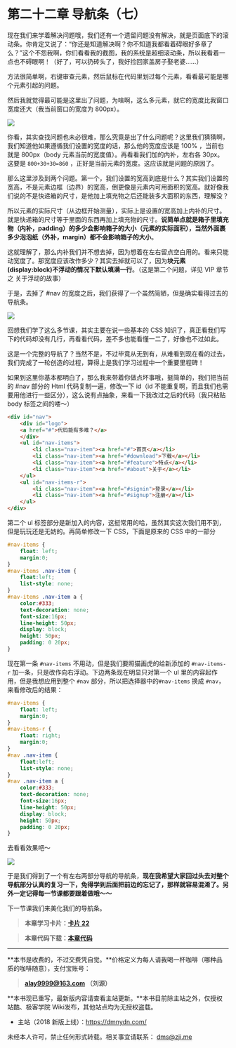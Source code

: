 第二十二章 导航条（七）
===

现在我们来学着解决问题哦，我们还有一个遗留问题没有解决，就是页面底下的滚动条。你肯定又说了：“你还是知道解决啊？你不知道我都看着碍眼好多章了么？”这个不怨我啊，你们看看我的截图，我的系统是超细滚动条，所以我看着一点也不碍眼啊！（好了，可以扔砖头了，我好捡回家盖房子娶老婆……）

方法很简单啊，右键审查元素，然后鼠标在代码里划过每个元素，看看最可能是哪个元素引起的问题。

然后我就觉得最可能是这里出了问题，为啥啊，这么多元素，就它的宽度比我窗口宽度还大（我当前窗口的宽度为 800px）。

![](http://coffee.zji.me/imgs/22-1.png)

你看，其实查找问题也未必很难，那么究竟是出了什么问题呢？这里我们猜猜啊，我们知道他如果遵循我们设置的宽度的话，那么他的宽度应该是 100% ，当前也就是 800px（body 元素当前的宽度值）。再看看我们加的内补，左右各 30px。这要是 `800+30+30=860` ，正好是当前元素的宽度。这应该就是问题的原因了。

那么这里涉及到两个问题。第一个，我们设置的宽高到底是什么？其实我们设置的宽高，不是元素边框（边界）的宽高，倒更像是元素内可用面积的宽高。就好像我们说的不是快递箱的尺寸，是他加上填充物之后还能装多大面积的东西，理解没？

所以元素的实际尺寸（从边框开始测量），实际上是设置的宽高加上内补的尺寸。就是快递箱的尺寸等于里面的东西再加上填充物的尺寸。**说简单点就是箱子里填充物（内补，padding）的多少会影响箱子的大小（元素的实际面积），当然外面裹多少泡泡纸（外补，margin）都不会影响箱子的大小**。

这就理解了，那么内补我们并不想去掉，因为想着在左右留点空白用的。看来只能动宽度了。那宽度应该改作多少？其实去掉就可以了，因为**块元素(display:block)不浮动的情况下默认填满一行**。（这是第二个问题，详见 VIP 章节之 关于浮动的故事）

于是，去掉了 #nav 的宽度之后，我们获得了一个虽然简陋，但是确实看得过去的导航条。

![](http://coffee.zji.me/imgs/22-2.png)

回想我们学了这么多节课，其实主要在说一些基本的 CSS 知识了，真正看我们写下的代码却没有几行，再看看代码，差不多也能看懂一二了，好像也不过如此。

这是一个完整的导航了？当然不是，不过毕竟从无到有，从难看到现在看的过去，我们完成了一轮创造的过程，算得上是我们学习过程中一个重要里程碑！

如果到这里你基本都明白了，那么我来带着你做点坏事哦，挺简单的，我们把当前的 #nav 部分的 Html 代码复制一遍，修改一下 id（id 不能重复啊，而且我们也需要用他进行一些区分），这么说有点抽象，来看一下我改过之后的代码（我只粘贴 body 标签之间的喽～）

```html
<div id="nav">
	<div id="logo">
	<a href="#">代码能有多难？</a>
	</div>
	<ul id="nav-items">
		<li class="nav-item"><a href="#">首页</a></li>
		<li class="nav-item"><a href="#download">下载</a></li>
		<li class="nav-item"><a href="#feature">特点</a></li>
		<li class="nav-item"><a href="#about">关于</a></li>
	</ul>
	<ul id="nav-items-r">
		<li class="nav-item"><a href="#signin">登录</a></li>
		<li class="nav-item"><a href="#signup">注册</a></li>
	</ul>
</div>
```

第二个 ul 标签部分是新加入的内容，这挺常用的哈，虽然其实这次我们用不到，但是玩玩还是无妨的。再简单修改一下 CSS，下面是原来的 CSS 中的一部分

```css
#nav-items {
	float: left;
	margin:0;
}
#nav-items .nav-item {
	float:left;
	list-style: none;
}
#nav-items .nav-item a {
	color:#333;
	text-decoration: none;
	font-size:16px;
	line-height: 50px;
	display: block;
	height: 50px;
	padding: 0 20px;
}
```

现在第一条 `#nav-items` 不用动，但是我们要照猫画虎的给新添加的 `#nav-items-r` 加一条，只是改作向右浮动。下边两条现在明显只对第一个 ul 里的内容起作用，但是我想应用到整个 `#nav` 部分，所以把选择器中的`#nav-items` 换成 `#nav`，来看修改后的结果：

```css
#nav-items {
	float: left;
	margin:0;
}
#nav-items-r {
	float: right;
	margin:0;
}
#nav .nav-item {
	float:left;
	list-style: none;
}
#nav .nav-item a {
	color:#333;
	text-decoration: none;
	font-size:16px;
	line-height: 50px;
	display: block;
	height: 50px;
	padding: 0 20px;
}
```

去看看效果吧～

![](http://coffee.zji.me/imgs/22-3.png)

于是我们得到了一个有左右两部分导航的导航条，**现在我希望大家回过头去对整个导航部分认真的复习一下，免得学到后面把前边的忘记了，那样就容易混淆了。另外一定记得每一节课都要跟着做哦～～**

下一节课我们来美化我们的导航条。

> **本章学习卡片：[卡片 22](http://coffee.zji.me/card.html?name=chapter22)**

> **本章代码下载：[本章代码](http://coffee.zji.me/show-code/22.zip)**

---

**本书是收费的，不过交费凭自觉。**价格定义为每人请我喝一杯咖啡（哪种品质的咖啡随意），支付宝账号：

> **alay9999@163.com  （刘源）**

**本书现已重写，最新版内容请查看主站更新。**本书目前除主站之外，仅授权站酷、极客学院 Wiki发布，其他站点均为无授权盗载。

* 主站（2018 新版上线）：https://dmnydn.com/

未经本人许可，禁止任何形式转载。相关事宜请联系： dms@zji.me